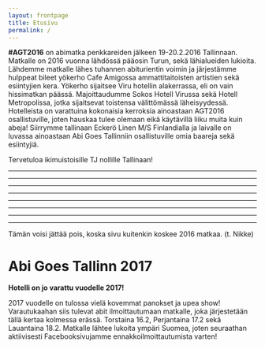 ```yaml
---
layout: frontpage
title: Etusivu
permalink: /
---
```


**#AGT2016** on abimatka penkkareiden jälkeen 19-20.2.2016 Tallinnaan. Matkalle on 2016 vuonna lähdössä pääosin Turun, sekä lähialueiden lukioita. Lähdemme matkalle lähes tuhannen abiturientin voimin ja järjestämme hulppeat bileet yökerho Cafe Amigossa ammattitaitoisten artistien sekä esiintyjien kera. Yökerho sijaitsee Viru hotellin alakerrassa, eli on vain hissimatkan päässä. Majoittaudumme Sokos Hotell Virussa sekä Hotell Metropolissa, jotka sijaitsevat toistensa välittömässä läheisyydessä. Hotelleista on varattuina kokonaisia kerroksia ainoastaan AGT2016 osallistuville, joten hauskaa tulee olemaan eikä käytävillä liiku muita kuin abeja! Siirrymme tallinaan Eckerö Linen M/S Finlandialla ja laivalle on luvassa ainoastaan Abi Goes Tallinniin osallistuville omia baareja sekä esiintyjiä. 

Tervetuloa ikimuistoisille TJ nollille Tallinaan!

---
---
---
---
---
---
---
---
Tämän voisi jättää pois, koska sivu kuitenkin koskee 2016 matkaa. (t. Nikke)

Abi Goes Tallinn 2017
=====================

**Hotelli on jo varattu vuodelle 2017!**

2017 vuodelle on tulossa vielä kovemmat panokset ja upea show! Varautukaahan siis tulevat abit ilmoittautumaan matkalle, joka järjestetään tällä kertaa kolmessa erässä. Torstaina 16.2, Perjantaina 17.2 sekä Lauantaina 18.2. Matkalle lähtee lukoita ympäri Suomea, joten seuraathan aktiivisesti Facebooksivujamme ennakkoilmoittautumista varten!
